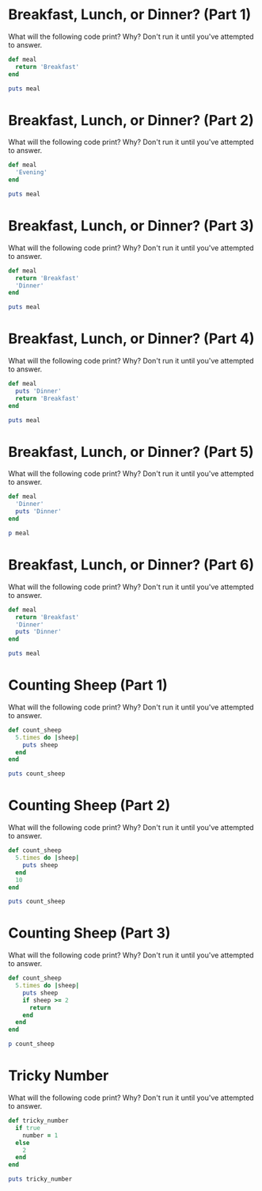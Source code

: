 # Breakfast, Lunch, or Dinner? (Part 1)

What will the following code print? Why? Don't run it until you've attempted to answer.

```ruby
def meal
  return 'Breakfast'
end

puts meal
```

# Breakfast, Lunch, or Dinner? (Part 2)

What will the following code print? Why? Don't run it until you've attempted to answer.

```ruby
def meal
  'Evening'
end

puts meal
```

# Breakfast, Lunch, or Dinner? (Part 3)

What will the following code print? Why? Don't run it until you've attempted to answer.

```ruby
def meal
  return 'Breakfast'
  'Dinner'
end

puts meal
```

# Breakfast, Lunch, or Dinner? (Part 4)

What will the following code print? Why? Don't run it until you've attempted to answer.

```ruby
def meal
  puts 'Dinner'
  return 'Breakfast'
end

puts meal
```

# Breakfast, Lunch, or Dinner? (Part 5)

What will the following code print? Why? Don't run it until you've attempted to answer.

```ruby
def meal
  'Dinner'
  puts 'Dinner'
end

p meal
```

# Breakfast, Lunch, or Dinner? (Part 6)

What will the following code print? Why? Don't run it until you've attempted to answer.

```ruby
def meal
  return 'Breakfast'
  'Dinner'
  puts 'Dinner'
end

puts meal
```

# Counting Sheep (Part 1)

What will the following code print? Why? Don't run it until you've attempted to answer.

```ruby
def count_sheep
  5.times do |sheep|
    puts sheep
  end
end

puts count_sheep
```

# Counting Sheep (Part 2)

What will the following code print? Why? Don't run it until you've attempted to answer.

```ruby
def count_sheep
  5.times do |sheep|
    puts sheep
  end
  10
end

puts count_sheep
```

# Counting Sheep (Part 3)

What will the following code print? Why? Don't run it until you've attempted to answer.

```ruby
def count_sheep
  5.times do |sheep|
    puts sheep
    if sheep >= 2
      return
    end
  end
end

p count_sheep
```

# Tricky Number

What will the following code print? Why? Don't run it until you've attempted to answer.

```ruby
def tricky_number
  if true
    number = 1
  else
    2
  end
end

puts tricky_number
```